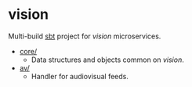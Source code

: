 # vision

Multi-build [sbt][sbt] project for *vision* microservices.

- [core/][core]
    - Data structures and objects common on *vision*.
- [av/][av]
    - Handler for audiovisual feeds.


[av]: av/
[core]: core/
[sbt]: https://www.scala-sbt.org/